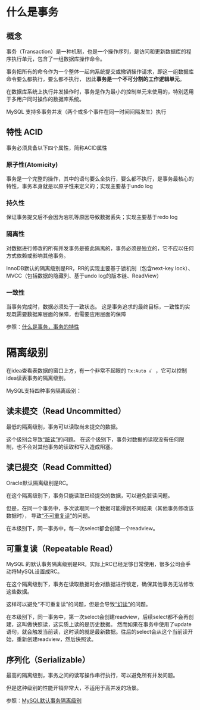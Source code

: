 # 什么是事务

## 概念

事务（Transaction）是一种机制，也是一个操作序列，是访问和更新数据库的程序执行单元，包含了一组数据库操作命令。

事务把所有的命令作为一个整体一起向系统提交或撤销操作请求，即这一组数据库命令要么都执行，要么都不执行，
因此**事务是一个不可分割的工作逻辑单元**。

在数据库系统上执行并发操作时，事务是作为最小的控制单元来使用的，特别适用于多用户同时操作的数据库系统。

MySQL 支持多事务并发（两个或多个事件在同一时间间隔发生）执行

## 特性 ACID
事务必须具备以下四个属性，简称ACID属性

### 原子性(Atomicity)

事务是一个完整的操作，其中的语句要么全执行，要么都不执行，是事务最核心的特性，事务本身就是以原子性来定义的；实现主要基于undo log

### 持久性

保证事务提交后不会因为宕机等原因导致数据丢失；实现主要基于redo log

### 隔离性

对数据进行修改的所有并发事务是彼此隔离的，事务必须是独立的，它不应以任何方式依赖或影响其他事务。

InnoDB默认的隔离级别是RR，RR的实现主要基于锁机制（包含next-key lock）、
MVCC（包括数据的隐藏列、基于undo log的版本链、ReadView）

### 一致性

当事务完成时，数据必须处于一致状态。 这是事务追求的最终目标，一致性的实现既需要数据库层面的保障，也需要应用层面的保障

参照：[什么是事务，事务的特性](https://blog.csdn.net/m0_71188683/article/details/127957059)

# 隔离级别

在idea查看表数据的窗口上方，有一个非常不起眼的 `Tx:Auto √ ` ，它可以控制idea读表事务的隔离级别。

MySQL支持四种事务隔离级别：

## 读未提交（Read Uncommitted）

最低的隔离级别，事务可以读取尚未提交的数据。

这个级别会导致[“脏读”](./并发读的三类问题.MD#脏读-dirty-read)的问题。
在这个级别下，事务对数据的读取没有任何限制，也不会对其他事务的读取和写入造成阻塞。

## 读已提交（Read Committed）

Oracle默认隔离级别是RC。

在这个隔离级别下，事务只能读取已经提交的数据，可以避免脏读问题。

但是，在同一个事务中，多次读取同一个数据可能得到不同结果（其他事务修改该数据时），
导致[“不可重复读”](./并发读的三类问题.MD#不可重复读-non-repeatable-read)的问题。

在本级别下，同一事务中，每一次select都会创建一个readview。

## 可重复读（Repeatable Read）

MySQL 的默认事务隔离级别是RR。实际上RC已经足够日常使用，很多公司会手动将MySQL设置成RC。

在这个隔离级别下，事务在读取数据时会对数据进行锁定，确保其他事务无法修改这些数据。

这样可以避免“不可重复读”的问题，但是会导致[“幻读”](./并发读的三类问题.MD#幻读-phantom-read)的问题。

在本级别下，同一事务中，第一次select会创建readview，后续select都不会再创建，这叫做快照读，这实质上读的是历史数据。
然而如果在事务中使用了update语句，就会触发当前读，这时读的就是最新数据。往后的select会从这个当前读开始，重新创建readview，然后快照读。

## 序列化（Serializable）

最高的隔离级别，事务之间的读写操作串行执行，可以避免所有并发问题。

但是这种级别的性能开销非常大，不适用于高并发的场景。

参照：[MySQL默认事务隔离级别](https://baijiahao.baidu.com/s?id=1764959949515557916&wfr=spider&for=pc)
